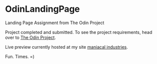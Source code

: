 # OdinLandingPage
Landing Page Assignment from The Odin Project

Project completed and submitted. To see the project requirements, head over to [The Odin Project](https://www.theodinproject.com/paths/foundations/courses/foundations/lessons/landing-page).

Live preview currently hosted at my site [maniacal industries](https://maniacalindustries.com/projects/jackierobinson/).

Fun. Times. =)

